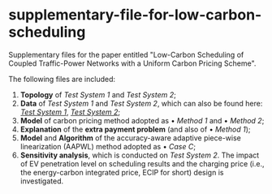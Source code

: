 # supplementary-file-for-low-carbon-scheduling

Supplementary files for the paper entitled "Low-Carbon Scheduling of Coupled Traffic-Power Networks with a Uniform Carbon Pricing Scheme".

The following files are included:

1. **Topology** of *Test System 1* and *Test System 2*;
2. **Data** of *Test System 1* and *Test System 2*, which can also be found here: [*Test System 1*](https://figshare.com/s/cf252be7417835063249), [*Test System 2*](https://figshare.com/s/1b7a0d753403978d1c17);
3. **Model** of carbon pricing method adopted as • *Method 1* and • *Method 2*;
4. **Explanation** of the **extra payment problem** (and also of • *Method 1*);
5. **Model** and **Algorithm** of the accuracy-aware adaptive piece-wise linearization (AAPWL) method adopted as • *Case C*;
6. **Sensitivity analysis**, which is conducted on *Test System 2*. The impact of EV penetration level on scheduling results and the charging price (i.e., the energy-carbon integrated price, ECIP for short) design is investigated.
